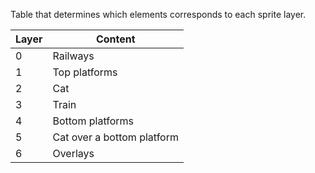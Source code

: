 Table that determines which elements corresponds to each sprite layer.

| Layer | Content                 |
|---| ---                         |
| 0 | Railways                    |
| 1 | Top platforms               |
| 2 | Cat                         |
| 3 | Train                       |
| 4 | Bottom platforms            |
| 5 | Cat over a bottom platform  |
| 6 | Overlays                    |
